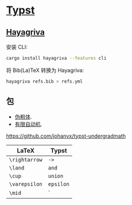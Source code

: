 # [Typst]

## [Hayagriva]

安装 CLI:

```sh
cargo install hayagriva --features cli
```

将 Bib(La)TeX 转换为 Hayagriva:

```sh
hayagriva refs.bib > refs.yml
```

## 包

- [伪粗体](https://typst.app/universe/package/cuti).
- [有限自动机](https://typst.app/universe/package/finite).

<https://github.com/johanvx/typst-undergradmath>

| LaTeX         | Typst     |
| ------------- | --------- |
| `\rightarrow` | `->`      |
| `\land`       | `and`     |
| `\cup`        | `union`   |
| `\varepsilon` | `epsilon` |
| `\mid`        | `|`       |

[typst]: https://github.com/typst/typst
[hayagriva]: https://github.com/typst/hayagriva
